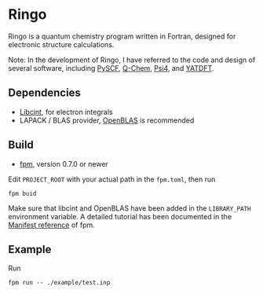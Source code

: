# Ringo

Ringo is a quantum chemistry program written in Fortran, designed for electronic structure calculations.

Note: In the development of Ringo, I have referred to the code and design of several software, including [PySCF](https://github.com/pyscf/pyscf), [Q-Chem](https://www.q-chem.com/), [Psi4](https://github.com/psi4/psi4), and [YATDFT](https://github.com/huanghua1994/YATDFT).

## Dependencies
* [Libcint](https://github.com/sunqm/libcint), for electron integrals
* LAPACK / BLAS provider, [OpenBLAS](https://www.openblas.net/) is recommended

## Build
* [fpm](https://github.com/fortran-lang/fpm), version 0.7.0 or newer

Edit `PROJECT_ROOT` with your actual path in the `fpm.toml`, then run
```
fpm buid
```
Make sure that libcint and OpenBLAS have been added in the `LIBRARY_PATH` environment variable. A detailed tutorial has been documented in the [Manifest reference](https://fpm.fortran-lang.org/en/spec/manifest.html#link-external-libraries) of fpm.

## Example
Run
```
fpm run -- ./example/test.inp
```
